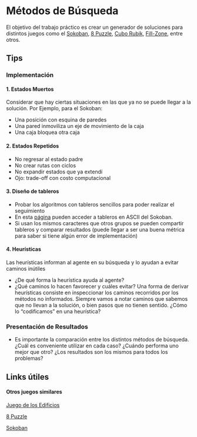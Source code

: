 # Métodos de Búsqueda 

El objetivo del trabajo práctico es crear un generador de soluciones para distintos juegos como el [Sokoban](http://www.game-sokoban.com/index.php?mode=level&lid=200), [8 Puzzle]([psicoactiva.com/juegos-inteligencia/area-espacial/rascacielos](https://camo.githubusercontent.com/59b1fbe9a5574e01cb73240f565a1a7cacd63385c81ba0fb74552fb5229c5fae/68747470733a2f2f6d69726f2e6d656469756d2e636f6d2f6d61782f3932342f312a5978655a4a7a666857346b6e354f35774147626b49672e676966)), [Cubo Rubik](https://es.wikipedia.org/wiki/Cubo_de_Rubik), [Fill-Zone](http://www.mygamesworld.com/game/7682/Fill_Zone.html), entre otros.

## Tips

### Implementación 

#### 1. Estados Muertos 
Considerar que hay ciertas situaciones en las que ya no se puede llegar a la solución. Por Ejemplo, para el Sokoban:
- Una posición con esquina de paredes 
- Una pared inmoviliza un eje de movimiento de la caja 
- Una caja bloquea otra caja

#### 2. Estados Repetidos
- No regresar al estado padre 
- No crear rutas con ciclos
- No expandir estados que ya extendí
- Ojo: trade-off con costo computacional

#### 3. Diseño de tableros
- Probar los algoritmos con tableros sencillos para poder realizar el seguimiento 
- En esta [página](http://www.game-sokoban.com/index.php?mode=level&lid=200) pueden acceder a tableros en ASCII del Sokoban. 
- Si usan los mismos caracteres que otros grupos se pueden compartir tableros y comparar resultados (puede llegar a ser una buena métrica para saber si tiene algún error de implementación)

#### 4. Heurísticas 
Las heurísticas informan al agente en su búsqueda y lo ayudan a evitar caminos inútiles
- ¿De qué forma la heurística ayuda al agente? 
- ¿Qué caminos lo hacen favorecer y cuáles evitar?
Una forma de derivar heurísticas consiste en inspeccionar los caminos recorridos por los métodos no informados. Siempre vamos a notar caminos que sabemos que no llevan a la solución, o bien pasos que no tienen sentido. ¿Cómo lo “codificamos” en una heurística?

### Presentación de Resultados 

- Es importante la comparación entre los distintos métodos de búsqueda. ¿Cuál es conveniente utilizar en cada caso? ¿Cuándo performa uno mejor que otro? ¿Los resultados son los mismos para todos los problemas? 

## Links útiles 

#### Otros juegos similares
[Juego de los Edificios](psicoactiva.com/juegos-inteligencia/area-espacial/rascacielos)

[8 Puzzle]([psicoactiva.com/juegos-inteligencia/area-espacial/rascacielos](https://camo.githubusercontent.com/59b1fbe9a5574e01cb73240f565a1a7cacd63385c81ba0fb74552fb5229c5fae/68747470733a2f2f6d69726f2e6d656469756d2e636f6d2f6d61782f3932342f312a5978655a4a7a666857346b6e354f35774147626b49672e676966))

[Sokoban](https://en.wikipedia.org/wiki/Sokoban#/media/File:Sokoban_ani.gif)


